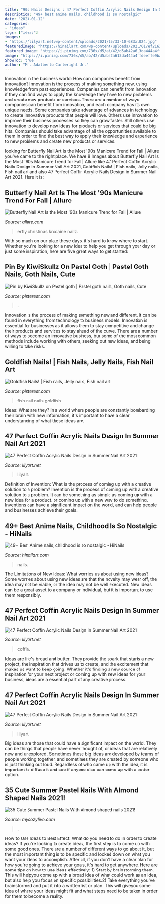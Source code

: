 ```yaml
---
title: "90s Nails Designs : 47 Perfect Coffin Acrylic Nails Design In Summer Nail Art 2021"
description: "49+ best anime nails, childhood is so nostalgic"
date: "2023-01-12"
categories:
- "ideas"
tags: ["ideas"]
images:
- "https://lilyart.net/wp-content/uploads/2021/05/33-10-683x1024.jpg"
featuredImage: "https://hinailart.com/wp-content/uploads/2021/01/ef2163be0e545f7bb24ebd3f8fcd73bc9804-819x1024.jpg"
featured_image: "https://i.pinimg.com/736x/d5/ab/42/d5ab42a613da444a4ffdeeffe9badd9b.jpg"
image: "https://i.pinimg.com/736x/d5/ab/42/d5ab42a613da444a4ffdeeffe9badd9b.jpg"
ShowToc: true
author: "Mr. Adalberto Cartwright Jr."
---
```



Innovation in the business world: How can companies benefit from innovation?
Innovation is the process of making something new, using knowledge from past experiences. Companies can benefit from innovation if they can find ways to apply the knowledge they have to new problems and create new products or services. There are a number of ways companies can benefit from innovation, and each company has its own unique needs. Some companies take advantage of advances in technology to create innovative products that people will love. Others use innovation to improve their business processes so they can grow faster. Still others use innovation to develop new ideas for products or services that could be big hits. Companies should take advantage of all the opportunities available to them in order to find the best way to apply their knowledge and experience to new problems and create new products or services.

	

		
looking for Butterfly Nail Art Is the Most &#039;90s Manicure Trend for Fall | Allure you've came to the right place. We have 8 Images about Butterfly Nail Art Is the Most &#039;90s Manicure Trend for Fall | Allure like 47 Perfect Coffin Acrylic Nails Design in Summer Nail Art 2021, Goldfish Nails! | Fish nails, Jelly nails, Fish nail art and also 47 Perfect Coffin Acrylic Nails Design in Summer Nail Art 2021. Here it is:
		
    
## Butterfly Nail Art Is The Most &#039;90s Manicure Trend For Fall | Allure

<img loading=lazy src="https://media.allure.com/photos/5d600a11a1ba0c0009674442/16:9/w_2560%2Cc_limit/Butterfly-Nails-Promo-Image.jpg" onerror="this.onerror=null;this.src='https://tse1.mm.bing.net/th?id=OIP.jGt5Dd3AEmsOHpR8aJ3fAwHaEK&amp;pid=15.1';" alt="Butterfly Nail Art Is the Most &#039;90s Manicure Trend for Fall | Allure">

_Source: allure.com_

>erfly christinas krocaine nailz. 

	

With so much on our plate these days, it's hard to know where to start. Whether you're looking for a new idea to help you get through your day or just some inspiration, here are five great ways to get started: 

    
## Pin By KiwiSkullz On Pastel Goth | Pastel Goth Nails, Goth Nails, Cute

<img loading=lazy src="https://i.pinimg.com/originals/06/b5/2e/06b52e8aadfce5e815edb67494b08f6c.jpg" onerror="this.onerror=null;this.src='https://tse2.mm.bing.net/th?id=OIP.nNp2EvZK5XebzVtACLSc8wHaHa&amp;pid=15.1';" alt="Pin by KiwiSkullz on Pastel goth | Pastel goth nails, Goth nails, Cute">

_Source: pinterest.com_

>. 

	

Innovation is the process of making something new and different. It can be found in everything from technology to business models. Innovation is essential for businesses as it allows them to stay competitive and change their products and services to stay ahead of the curve. There are a number of ways to become an innovative business, but some of the most common methods include working with others, seeking out new ideas, and being willing to take risks.

    
## Goldfish Nails! | Fish Nails, Jelly Nails, Fish Nail Art

<img loading=lazy src="https://i.pinimg.com/736x/d5/ab/42/d5ab42a613da444a4ffdeeffe9badd9b.jpg" onerror="this.onerror=null;this.src='https://tse3.mm.bing.net/th?id=OIP.fmDU9buV9pYNTnYwDKjKtQHaGP&amp;pid=15.1';" alt="Goldfish Nails! | Fish nails, Jelly nails, Fish nail art">

_Source: pinterest.com_

>fish nail nails goldfish. 

	

Ideas: What are they?
In a world where people are constantly bombarding their brain with new information, it's important to have a clear understanding of what these ideas are.

    
## 47 Perfect Coffin Acrylic Nails Design In Summer Nail Art 2021

<img loading=lazy src="https://lilyart.net/wp-content/uploads/2021/05/35-8-768x1152.jpg" onerror="this.onerror=null;this.src='https://tse4.mm.bing.net/th?id=OIP.tIGtsnz6eGB-QKrXCupjcQHaLH&amp;pid=15.1';" alt="47 Perfect Coffin Acrylic Nails Design in Summer Nail Art 2021">

_Source: lilyart.net_

>lilyart. 

	

Definition of Invention: What is the process of coming up with a creative solution to a problem?
Invention is the process of coming up with a creative solution to a problem. It can be something as simple as coming up with a new idea for a product, or coming up with a new way to do something. Inventions can have a significant impact on the world, and can help people and businesses achieve their goals.

    
## 49+ Best Anime Nails, Childhood Is So Nostalgic - HiNails

<img loading=lazy src="https://hinailart.com/wp-content/uploads/2021/01/ef2163be0e545f7bb24ebd3f8fcd73bc9804-819x1024.jpg" onerror="this.onerror=null;this.src='https://tse1.mm.bing.net/th?id=OIP.hgLDfyzZXSLLhsjm2EBV3QHaJQ&amp;pid=15.1';" alt="49+ Best Anime nails, childhood is so nostalgic - HiNails">

_Source: hinailart.com_

>nails. 

	

The Limitations of New Ideas: What worries us about using new ideas?
Some worries about using new ideas are that the novelty may wear off, the idea may not be viable, or the idea may not be well executed. New ideas can be a great asset to a company or individual, but it is important to use them responsibly.

    
## 47 Perfect Coffin Acrylic Nails Design In Summer Nail Art 2021

<img loading=lazy src="https://lilyart.net/wp-content/uploads/2021/05/33-10-683x1024.jpg" onerror="this.onerror=null;this.src='https://tse3.mm.bing.net/th?id=OIP.TkIWppK6cTGV1qpR_0iA6QHaLG&amp;pid=15.1';" alt="47 Perfect Coffin Acrylic Nails Design in Summer Nail Art 2021">

_Source: lilyart.net_

>coffin. 

	

Ideas are life's bread and butter. They provide the spark that starts a new project, the inspiration that drives us to create, and the excitement that makes us want to keep going. Whether it's finding a new source of inspiration for your next project or coming up with new ideas for your business, ideas are a essential part of any creative process.

    
## 47 Perfect Coffin Acrylic Nails Design In Summer Nail Art 2021

<img loading=lazy src="https://lilyart.net/wp-content/uploads/2021/05/30-14-683x1024.jpg" onerror="this.onerror=null;this.src='https://tse2.mm.bing.net/th?id=OIP.qLvpeAUz1uxfSo4QNXHqXAHaLG&amp;pid=15.1';" alt="47 Perfect Coffin Acrylic Nails Design in Summer Nail Art 2021">

_Source: lilyart.net_

>lilyart. 

	

Big ideas are those that could have a significant impact on the world. They can be things that people have never thought of, or ideas that are relatively new and unexplored. Sometimes these big ideas are developed by teams of people working together, and sometimes they are created by someone who is just thinking out loud. Regardless of who came up with the idea, it is important to diffuse it and see if anyone else can come up with a better option.

    
## 35 Cute Summer Pastel Nails With Almond Shaped Nails 2021!

<img loading=lazy src="https://mycozylive.com/wp-content/uploads/2021/04/59.jpg" onerror="this.onerror=null;this.src='https://tse4.mm.bing.net/th?id=OIP.iE7zlndOHORLRYLNiVD9-gHaLH&amp;pid=15.1';" alt="35 Cute Summer Pastel Nails With Almond shaped nails 2021!">

_Source: mycozylive.com_

>. 

	

How to Use Ideas to Best Effect: What do you need to do in order to create ideas?
If you're looking to create ideas, the first step is to come up with some good ones. There are a number of different ways to go about it, but the most important thing is to be specific and locked down on what you want your ideas to accomplish. After all, if you don't have a clear plan for how you're going to achieve your goals, it's hard to get anywhere. Here are some tips on how to use ideas effectively: 1) Start by brainstorming them. This will helpyou come up with a broad idea of what could work as an idea, but also help you focus on specific possibilities.2) Take everything you've brainstormed and put it into a written list or plan. This will giveyou some idea of where your ideas might fit and what steps need to be taken in order for them to become a reality.

